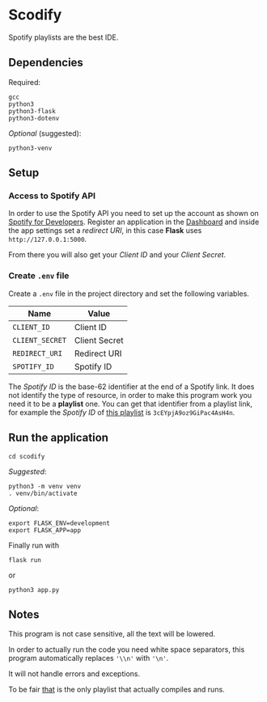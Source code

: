 # Scodify

Spotify playlists are the best IDE.



## Dependencies

Required:

```
gcc
python3
python3-flask
python3-dotenv
```


*Optional* (suggested):

```
python3-venv
```

## Setup

### Access to Spotify API

In order to use the Spotify API you need to set up the account as shown on [Spotify for Developers](https://developer.spotify.com/).
Register an application in the [Dashboard](https://developer.spotify.com/dashboard) and inside the app settings set a *redirect URI*, in this case **Flask** uses `http://127.0.0.1:5000`.

From there you will also get your *Client ID* and your *Client Secret*.



### Create `.env` file

Create a `.env` file in the project directory and set the following variables.

| **Name**        | **Value**     |
|-----------------|---------------|
| `CLIENT_ID`     | Client ID     |
| `CLIENT_SECRET` | Client Secret |
| `REDIRECT_URI`  | Redirect URI  |
| `SPOTIFY_ID`    | Spotify ID    |


The *Spotify ID* is the base-62 identifier at the end of a Spotify link. It does not identify the type of resource, in order to make this program work you need it to be a **playlist** one.
You can get that identifier from a playlist link, for example the *Spotify ID* of [this playlist](
https://open.spotify.com/playlist/3cEYpjA9oz9GiPac4AsH4n) is `3cEYpjA9oz9GiPac4AsH4n`.

## Run the application

```
cd scodify
```

*Suggested*:

```
python3 -m venv venv
. venv/bin/activate
```

*Optional*:

```
export FLASK_ENV=development
export FLASK_APP=app
```

Finally run with

```
flask run
```

or

```
python3 app.py
```


## Notes

This program is not case sensitive, all the text will be lowered.

In order to actually run the code you need white space separators, this program automatically replaces `'\\n'` with `'\n'`.

It will not handle errors and exceptions.

To be fair [that](https://open.spotify.com/playlist/5vfVQeT5Zwhwppar3gGzQ1) is the only playlist that actually compiles and runs.

